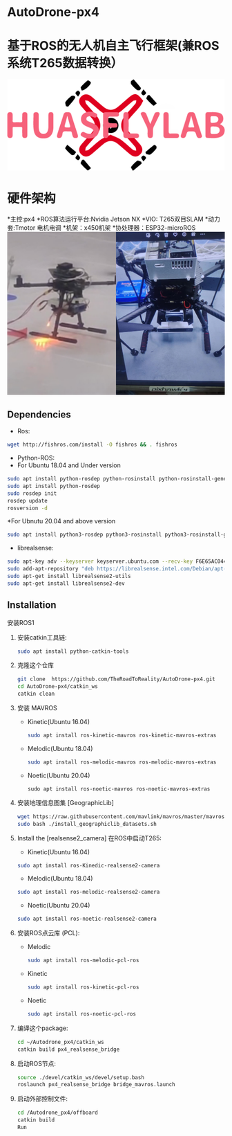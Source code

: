# AutoDrone-px4
# 基于ROS的无人机自主飞行框架(兼ROS系统T265数据转换）
![image](https://github.com/TheRoadToReality/AutoDrone-px4/blob/main/assets/logo.png#pic_center)

# 硬件架构
*主控:px4
*ROS算法运行平台:Nvidia Jetson NX
*VIO: T265双目SLAM
*动力套:Tmotor 电机电调
*机架：x450机架
*协处理器：ESP32-microROS
![image](https://github.com/TheRoadToReality/AutoDrone-px4/blob/main/assets/drone_v1.png#pic_center)
## Dependencies
* Ros:
```bash
wget http://fishros.com/install -O fishros && . fishros

```
* Python-ROS:
* For Ubuntu 18.04 and Under version
```bash
sudo apt install python-rosdep python-rosinstall python-rosinstall-generator python-wstool build-essential
sudo apt install python-rosdep
sudo rosdep init
rosdep update
rosversion -d
```
*For Ubnutu 20.04 and above version
```bash
sudo apt install python3-rosdep python3-rosinstall python3-rosinstall-generator python3-wstool build-essential
```
* librealsense: 
```bash
sudo apt-key adv --keyserver keyserver.ubuntu.com --recv-key F6E65AC044F831AC80A06380C8B3A55A6F3EFCDE || sudo apt-key adv --keyserver hkp://keyserver.ubuntu.com:80 --recv-key F6E65AC044F831AC80A06380C8B3A55A6F3EFCDE
sudo add-apt-repository "deb https://librealsense.intel.com/Debian/apt-repo $(lsb_release -cs) main" -u
sudo apt-get install librealsense2-utils
sudo apt-get install librealsense2-dev
```


## Installation
安装ROS1

1. 安装catkin工具链:

   ```bash
   sudo apt install python-catkin-tools

   ```

1. 克隆这个仓库

   ```bash
   git clone  https://github.com/TheRoadToReality/AutoDrone-px4.git
   cd AutoDrone-px4/catkin_ws
   catkin clean

   ```

1. 安装 MAVROS
   * Kinetic(Ubuntu 16.04)
     ```bash
     sudo apt install ros-kinetic-mavros ros-kinetic-mavros-extras
     ```
   * Melodic(Ubuntu 18.04)
     ```bash
     sudo apt install ros-melodic-mavros ros-melodic-mavros-extras
     ```
   * Noetic(Ubuntu 20.04)
     ```
     sudo apt install ros-noetic-mavros ros-noetic-mavros-extras
1. 安装地理信息图集 [GeographicLib] 
   ```bash
   wget https://raw.githubusercontent.com/mavlink/mavros/master/mavros/scripts/install_geographiclib_datasets.sh
   sudo bash ./install_geographiclib_datasets.sh   
   ```

1. Install the [realsense2_camera] 在ROS中启动T265:
   * Kinetic(Ubuntu 16.04)
   ```bash
   sudo apt install ros-Kinedic-realsense2-camera
   ```
   * Melodic(Ubuntu 18.04)
   ```bash
   sudo apt install ros-melodic-realsense2-camera
   ```
   * Noetic(Ubuntu 20.04)
   ```bash
   sudo apt install ros-noetic-realsense2-camera
   ```

1. 安装ROS点云库 (PCL):

   * Melodic
     ```bash
     sudo apt install ros-melodic-pcl-ros
     ```
   * Kinetic
     ```bash
     sudo apt install ros-kinetic-pcl-ros
     ```
   * Noetic
     ```bash
     sudo apt install ros-noetic-pcl-ros

1. 编译这个package:

   ```bash
   cd ~/Autodrone_px4/catkin_ws
   catkin build px4_realsense_bridge
   ```

1. 启动ROS节点:

   ```bash
   source ./devel/catkin_ws/devel/setup.bash
   roslaunch px4_realsense_bridge bridge_mavros.launch
   ```
1. 启动外部控制文件:
   ```bash
   cd /Autodrone_px4/offboard
   catkin build
   Run
   ```
